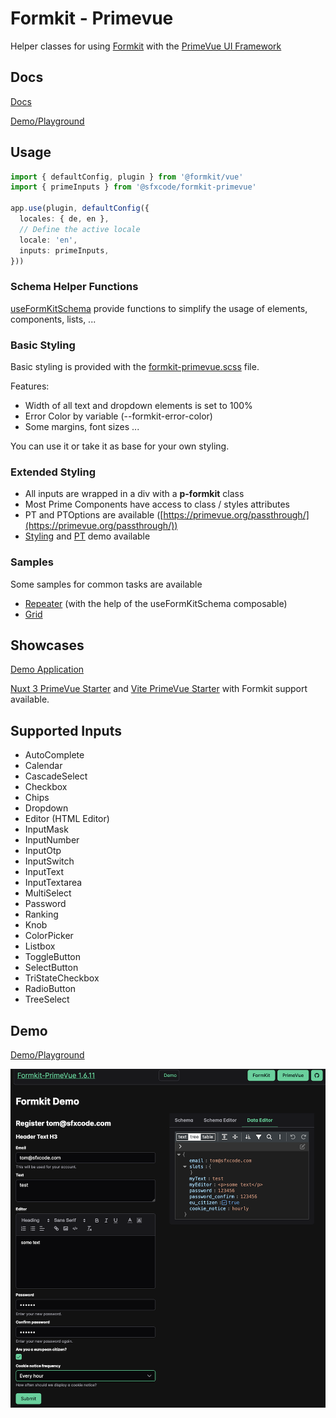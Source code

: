 # Formkit - Primevue

Helper classes for using [Formkit](https://formkit.com/) with the [PrimeVue UI Framework](https://www.primefaces.org/primevue/#/)

## Docs

[Docs](https://sfxcode.github.io/formkit-primevue/)

[Demo/Playground](https://formkit-primevue.netlify.app/)

## Usage

```typescript
import { defaultConfig, plugin } from '@formkit/vue'
import { primeInputs } from '@sfxcode/formkit-primevue'

app.use(plugin, defaultConfig({
  locales: { de, en },
  // Define the active locale
  locale: 'en',
  inputs: primeInputs,
}))
```

### Schema Helper Functions

[useFormKitSchema](https://github.com/sfxcode/formkit-primevue/blob/main/src/composables/useFormKitSchema.ts) provide functions to simplify the usage of elements, components, lists, ...

### Basic Styling

Basic styling is provided with the [formkit-primevue.scss](https://github.com/sfxcode/formkit-primevue/blob/main/src/sass/formkit-primevue.scss) file.

Features:

- Width of all text and dropdown elements is set to 100%
- Error Color by variable (--formkit-error-color)
- Some margins, font sizes ...

You can use it or take it as base for your own styling.

### Extended Styling

- All inputs are wrapped in a div with a **p-formkit** class
- Most Prime Components have access to class / styles attributes
- PT and PTOptions are available ([https://primevue.org/passthrough/](https://primevue.org/passthrough/))
- [Styling](https://formkit-primevue.netlify.app/styling/base) and [PT](https://formkit-primevue.netlify.app/styling/passThrough) demo available

### Samples

Some samples for common tasks are available

- [Repeater](https://formkit-primevue.netlify.app/samples/repeater) (with the help of the useFormKitSchema composable)
- [Grid](https://formkit-primevue.netlify.app/samples/grid)

## Showcases

[Demo Application](https://formkit-primevue.netlify.app/)

[Nuxt 3 PrimeVue Starter](https://github.com/sfxcode/nuxt3-primevue-starter) and [Vite PrimeVue Starter](https://github.com/sfxcode/vite-primevue-starter) with Formkit support available.

## Supported Inputs

- AutoComplete
- Calendar
- CascadeSelect
- Checkbox
- Chips
- Dropdown
- Editor (HTML Editor)
- InputMask
- InputNumber
- InputOtp
- InputSwitch
- InputText
- InputTextarea
- MultiSelect
- Password
- Ranking
- Knob
- ColorPicker
- Listbox
- ToggleButton
- SelectButton
- TriStateCheckbox
- RadioButton
- TreeSelect

## Demo
[Demo/Playground](https://formkit-primevue.netlify.app/)

![](formkit-primevue.png)

